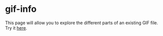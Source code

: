 # gif-info

This page will allow you to explore the different parts of an existing GIF file. Try it [here](jeetiss.github.io/gif-info/).
